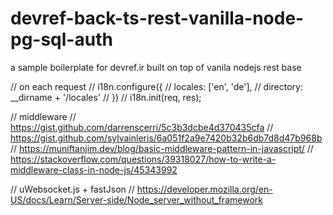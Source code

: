 # devref-back-ts-rest-vanilla-node-pg-sql-auth

a sample boilerplate for devref.ir built on top of vanila nodejs rest base

// on each request
// i18n.configure({
// locales: ['en', 'de'],
// directory: \_\_dirname + '/locales'
// })
// i18n.init(req, res);

// middleware
// https://gist.github.com/darrenscerri/5c3b3dcbe4d370435cfa
// https://gist.github.com/sylvainleris/6a051f2a9e7420b32b6db7d8d47b968b
// https://muniftanjim.dev/blog/basic-middleware-pattern-in-javascript/
// https://stackoverflow.com/questions/39318027/how-to-write-a-middleware-class-in-node-js/45343992

// uWebsocket.js + fastJson
// https://developer.mozilla.org/en-US/docs/Learn/Server-side/Node_server_without_framework

